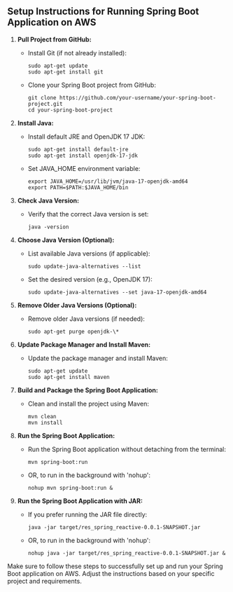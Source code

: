 ## Setup Instructions for Running Spring Boot Application on AWS

1. **Pull Project from GitHub:**
   - Install Git (if not already installed):
     ```
     sudo apt-get update
     sudo apt-get install git
     ```
   - Clone your Spring Boot project from GitHub:
     ```
     git clone https://github.com/your-username/your-spring-boot-project.git
     cd your-spring-boot-project
     ```

2. **Install Java:**
   - Install default JRE and OpenJDK 17 JDK:
     ```
     sudo apt-get install default-jre
     sudo apt-get install openjdk-17-jdk
     ```
   - Set JAVA_HOME environment variable:
     ```
     export JAVA_HOME=/usr/lib/jvm/java-17-openjdk-amd64
     export PATH=$PATH:$JAVA_HOME/bin
     ```

3. **Check Java Version:**
   - Verify that the correct Java version is set:
     ```
     java -version
     ```

4. **Choose Java Version (Optional):**
   - List available Java versions (if applicable):
     ```
     sudo update-java-alternatives --list
     ```
   - Set the desired version (e.g., OpenJDK 17):
     ```
     sudo update-java-alternatives --set java-17-openjdk-amd64
     ```

5. **Remove Older Java Versions (Optional):**
   - Remove older Java versions (if needed):
     ```
     sudo apt-get purge openjdk-\*
     ```

6. **Update Package Manager and Install Maven:**
   - Update the package manager and install Maven:
     ```
     sudo apt-get update
     sudo apt-get install maven
     ```

7. **Build and Package the Spring Boot Application:**
   - Clean and install the project using Maven:
     ```
     mvn clean
     mvn install
     ```

8. **Run the Spring Boot Application:**
   - Run the Spring Boot application without detaching from the terminal:
     ```
     mvn spring-boot:run
     ```
   - OR, to run in the background with 'nohup':
     ```
     nohup mvn spring-boot:run &
     ```

9. **Run the Spring Boot Application with JAR:**
   - If you prefer running the JAR file directly:
     ```
     java -jar target/res_spring_reactive-0.0.1-SNAPSHOT.jar
     ```
   - OR, to run in the background with 'nohup':
     ```
     nohup java -jar target/res_spring_reactive-0.0.1-SNAPSHOT.jar &
     ```

Make sure to follow these steps to successfully set up and run your Spring Boot application on AWS. Adjust the instructions based on your specific project and requirements.
